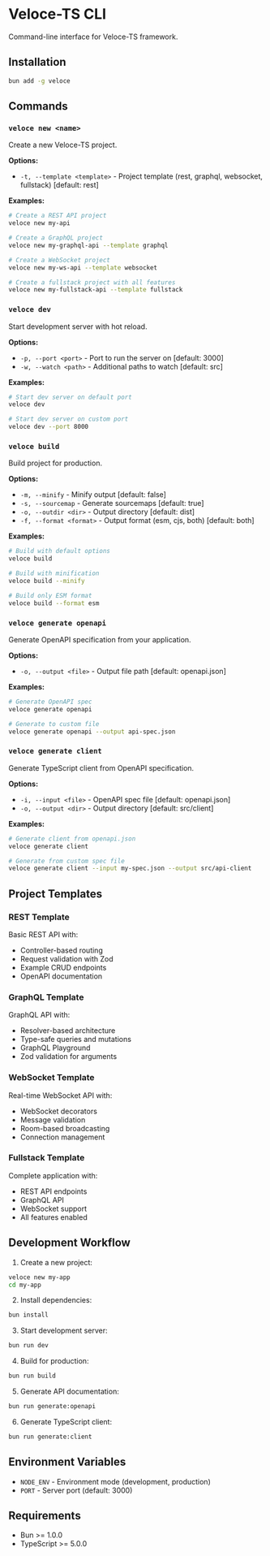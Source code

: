 # Veloce-TS CLI

Command-line interface for Veloce-TS framework.

## Installation

```bash
bun add -g veloce
```

## Commands

### `veloce new <name>`

Create a new Veloce-TS project.

**Options:**
- `-t, --template <template>` - Project template (rest, graphql, websocket, fullstack) [default: rest]

**Examples:**
```bash
# Create a REST API project
veloce new my-api

# Create a GraphQL project
veloce new my-graphql-api --template graphql

# Create a WebSocket project
veloce new my-ws-api --template websocket

# Create a fullstack project with all features
veloce new my-fullstack-api --template fullstack
```

### `veloce dev`

Start development server with hot reload.

**Options:**
- `-p, --port <port>` - Port to run the server on [default: 3000]
- `-w, --watch <path>` - Additional paths to watch [default: src]

**Examples:**
```bash
# Start dev server on default port
veloce dev

# Start dev server on custom port
veloce dev --port 8000
```

### `veloce build`

Build project for production.

**Options:**
- `-m, --minify` - Minify output [default: false]
- `-s, --sourcemap` - Generate sourcemaps [default: true]
- `-o, --outdir <dir>` - Output directory [default: dist]
- `-f, --format <format>` - Output format (esm, cjs, both) [default: both]

**Examples:**
```bash
# Build with default options
veloce build

# Build with minification
veloce build --minify

# Build only ESM format
veloce build --format esm
```

### `veloce generate openapi`

Generate OpenAPI specification from your application.

**Options:**
- `-o, --output <file>` - Output file path [default: openapi.json]

**Examples:**
```bash
# Generate OpenAPI spec
veloce generate openapi

# Generate to custom file
veloce generate openapi --output api-spec.json
```

### `veloce generate client`

Generate TypeScript client from OpenAPI specification.

**Options:**
- `-i, --input <file>` - OpenAPI spec file [default: openapi.json]
- `-o, --output <dir>` - Output directory [default: src/client]

**Examples:**
```bash
# Generate client from openapi.json
veloce generate client

# Generate from custom spec file
veloce generate client --input my-spec.json --output src/api-client
```

## Project Templates

### REST Template
Basic REST API with:
- Controller-based routing
- Request validation with Zod
- Example CRUD endpoints
- OpenAPI documentation

### GraphQL Template
GraphQL API with:
- Resolver-based architecture
- Type-safe queries and mutations
- GraphQL Playground
- Zod validation for arguments

### WebSocket Template
Real-time WebSocket API with:
- WebSocket decorators
- Message validation
- Room-based broadcasting
- Connection management

### Fullstack Template
Complete application with:
- REST API endpoints
- GraphQL API
- WebSocket support
- All features enabled

## Development Workflow

1. Create a new project:
```bash
veloce new my-app
cd my-app
```

2. Install dependencies:
```bash
bun install
```

3. Start development server:
```bash
bun run dev
```

4. Build for production:
```bash
bun run build
```

5. Generate API documentation:
```bash
bun run generate:openapi
```

6. Generate TypeScript client:
```bash
bun run generate:client
```

## Environment Variables

- `NODE_ENV` - Environment mode (development, production)
- `PORT` - Server port (default: 3000)

## Requirements

- Bun >= 1.0.0
- TypeScript >= 5.0.0
